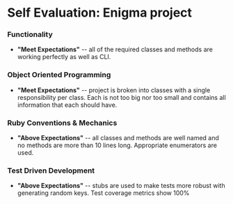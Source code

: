 # Self Evaluation: Enigma project

### Functionality ###
- **"Meet Expectations"** -- all of the required classes and methods are working perfectly as well as CLI.

### Object Oriented Programming ###
- **"Meet Expectations"** -- project is broken into classes with a single responsibility per class.  Each is not too big nor too small and contains all information that each should have.

### Ruby Conventions & Mechanics ###
- **"Above Expectations"** -- all classes and methods are well named and no methods are more than 10 lines long.  Appropriate enumerators are used.

### Test Driven Development ###
- **"Above Expectations"** -- stubs are used to make tests more robust with generating random keys.  Test coverage metrics show 100%
